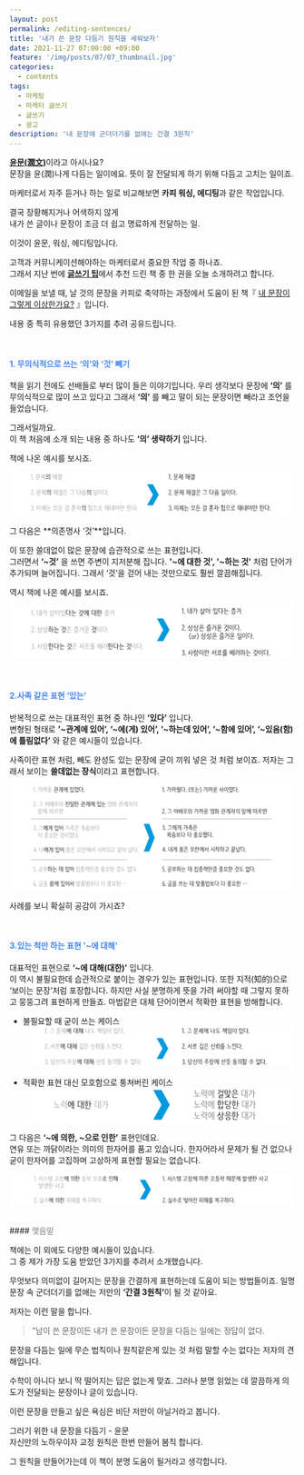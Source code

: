 ```yaml
---
layout: post
permalink: /editing-sentences/
title: '내가 쓴 문장 다듬기 원칙을 세워보자'
date: 2021-11-27 07:00:00 +09:00
feature: '/img/posts/07/07_thumbnail.jpg'
categories:
  - contents
tags:
  - 마케팅
  - 마케터 글쓰기
  - 글쓰기
  - 광고
description: '내 문장에 군더더기를 없애는 간결 3원칙'
---
```


<u><strong>윤문(潤文)</strong></u>이라고 아시나요?<br>
문장을 윤(潤)나게 다듬는 일이에요. 뜻이 잘 전달되게 하기 위해 다듬고 고치는 일이죠.

마케터로서 자주 듣거나 하는 일로 비교해보면 <strong>카피 워싱, 에디팅</strong>과 같은 작업입니다.

결국 장황해지거나 어색하지 않게  
내가 쓴 글이나 문장이 조금 더 쉽고 명료하게 전달하는 일.

이것이 윤문, 워싱, 에디팅입니다.

고객과 커뮤니케이션해야하는 마케터로서 중요한 작업 중 하나죠.<br>
그래서 지난 번에 <strong>[글쓰기 팁](https://kidult-marketer.com/5tips-for-banner-copy/)</strong>에서 추천 드린 책 중 한 권을 오늘 소개하려고 합니다.

이메일을 보낼 때,
날 것의 문장을 카피로 축약하는 과정에서 도움이 된 책『 [내 문장이 그렇게 이상한가요?](https://book.naver.com/bookdb/book_detail.naver?bid=10161265) 』입니다.

내용 중 특히 유용했던 3가지를 추려 공유드립니다.  

<br>  

#### <span style="color:#4285F4"> 1. 무의식적으로 쓰는 ‘의’와 ‘것’ 빼기 </span>

책을 읽기 전에도 선배들로 부터 많이 들은 이야기입니다. 우리 생각보다 문장에 **‘의’** 를 무의식적으로 많이 쓰고 있다고 그래서 **‘의’** 를 빼고 말이 되는 문장이면 빼라고 조언을 들었습니다.

그래서일까요.  
이 책 처음에 소개 되는 내용 중 하나도 **‘의’ 생략하기** 입니다.

책에 나온 예시를 보시죠.  

![의-생략하기](/img/posts/07/example1.png)

그 다음은 **의존명사 ‘것’**입니다.  

이 또한 쓸데없이 많은 문장에 습관적으로 쓰는 표현입니다.  
그러면서 **‘~것’** 을 쓰면 주변이 지저분해 집니다. **'~에 대한 것', '~하는 것'** 처럼 단어가 추가되며 늘어집니다. 그래서 ‘것’을 걷어 내는 것만으로도 훨씬 깔끔해집니다.  

역시 책에 나온 예시를 보시죠.  

![것-생략하기](/img/posts/07/example2.png)

<br>  

#### <span style="color:#4285F4"> 2.사족 같은 표현 ‘있는’ </span>

반복적으로 쓰는 대표적인 표현 중 하나인 **‘있다’** 입니다.  
변형된 형태로 **'~관계에 있어’, ‘~에(게) 있어’, ‘~하는데 있어’, ‘~함에 있어’, ‘~있음(함)에 틀림없다’** 와 같은 예시들이 있습니다.  

사족이란 표현 처럼, 빼도 완성도 있는 문장에 굳이 끼워 넣은 것 처럼 보이죠. 저자는 그래서 보이는 **쓸데없는 장식**이라고 표현합니다.  

![예시-~에 있어](/img/posts/07/example3.png)

사례를 보니 확실히 공감이 가시죠?

<br>  

#### <span style="color:#4285F4"> 3.있는 척만 하는 표현 '~에 대해' </span>
대표적인 표현으로 **‘~에 대해(대한)’** 입니다.  
이 역시 불필요한데 습관적으로 붙이는 경우가 있는 표현입니다. 또한 지적(知的)으로 ‘보이는 문장’처럼 포장합니다. 하지만 사실 분명하게 뜻을 가려 써야할 때 그렇지 못하고 뭉뚱그려 표현하게 만들죠. 마법같은 대체 단어이면서 적확한 표현을 방해합니다.

* 불필요할 때 굳이 쓰는 케이스
![예시1-~에 대해](/img/posts/07/example4.png)

* 적확한 표현 대신 모호함으로 퉁쳐버린 케이스
![예시2-~에 대해](/img/posts/07/example5.png)


그 다음은 **‘~에 의한, ~으로 인한’** 표현인데요.  
연유 또는 까닭이라는 의미의 한자어를 품고 있습니다. 한자어라서 문제가 될 건 없으나 굳이 한자어를 고집하며 고상하게 표현할 필요는 없습니다.

![예시-~에 의한](/img/posts/07/example6.png)


<br>  
#### <span style="color:gray"> 맺음말 </span>

책에는 이 외에도 다양한 예시들이 있습니다.  
그 중 제가 가장 도움 받았던 3가지를 추려서 소개했습니다.

무엇보다 의미없이 길어지는 문장을 간결하게 표현하는데 도움이 되는 방법들이죠. 일명 문장 속 군더더기를 없애는 저만의 <strong>‘간결 3원칙’</strong>이 될 것 같아요.

저자는 이런 말을 합니다.

>”남이 쓴 문장이든 내가 쓴 문장이든 문장을 다듬는 일에는 정답이 없다.

문장을 다듬는 일에 무슨 법칙이나 원칙같은게 있는 것 처럼 말할 수는 없다는 저자의 견해입니다.  

수학이 아니다 보니 딱 떨어지는 답은 없는게 맞죠.
그러나 분명 읽었는 데 깔끔하게 의도가 전달되는 문장이나 글이 있습니다.

이런 문장을 만들고 싶은 욕심은 비단 저만이 아닐거라고 봅니다.

그러기 위한 내 문장을 다듬기 - 윤문  
자신만의 노하우이자 교정 원칙은 한번 만들어 봄직 합니다.  

그 원칙을 만들어가는데 이 책이 분명 도움이 될거라고 생각합니다.
